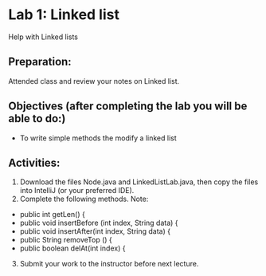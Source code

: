 # Lab 1: Linked list

Help with Linked lists

## Preparation:

Attended class and review your notes on Linked list.

## Objectives (after completing the lab you will be able to do:)

* To write simple methods the modify a linked list

## Activities:
1.	Download the files Node.java and LinkedListLab.java, then copy the files into IntelliJ (or your preferred IDE).
2.	Complete the following methods.   Note:
* public int getLen() {
* public void insertBefore (int index, String data) {
* public void insertAfter(int index, String data) {
* public String removeTop () {
* public boolean delAt(int index) {
3. Submit your work to the instructor before next lecture.
